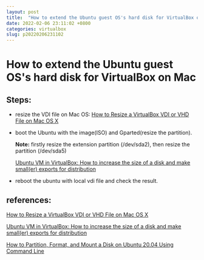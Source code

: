 ```yaml
---
layout: post
title:  "How to extend the Ubuntu guest OS's hard disk for VirtualBox on Mac"
date: 2022-02-06 23:11:02 +0800
categories: virtualbox
slug: p20220206231102
---
```


# How to extend the Ubuntu guest OS's hard disk for VirtualBox on Mac

## Steps:

- resize the VDI file on Mac OS: [How to Resize a VirtualBox VDI or VHD File on Mac OS X](https://osxdaily.com/2015/04/07/how-to-resize-a-virtualbox-vdi-or-vhd-file-on-mac-os-x/)

- boot the Ubuntu with the image(ISO) and Gparted(resize the partition). 

  **Note:** firstly resize the extension partition (/dev/sda2), then resize the partition (/dev/sda5)

  [Ubuntu VM in VirtualBox: How to increase the size of a disk and make small(er) exports for distribution](https://technology.amis.nl/platform/virtualization-and-oracle-vm/ubuntu-vm-virtualbox-increase-size-disk-make-smaller-exports-distribution/)

- reboot the ubuntu with local vdi file and check the result.

## references:

[How to Resize a VirtualBox VDI or VHD File on Mac OS X](https://osxdaily.com/2015/04/07/how-to-resize-a-virtualbox-vdi-or-vhd-file-on-mac-os-x/)

[Ubuntu VM in VirtualBox: How to increase the size of a disk and make small(er) exports for distribution](https://technology.amis.nl/platform/virtualization-and-oracle-vm/ubuntu-vm-virtualbox-increase-size-disk-make-smaller-exports-distribution/)

[How to Partition, Format, and Mount a Disk on Ubuntu 20.04 Using Command Line](https://www.tecklyfe.com/how-to-partition-format-and-mount-a-disk-on-ubuntu-20-04/)





